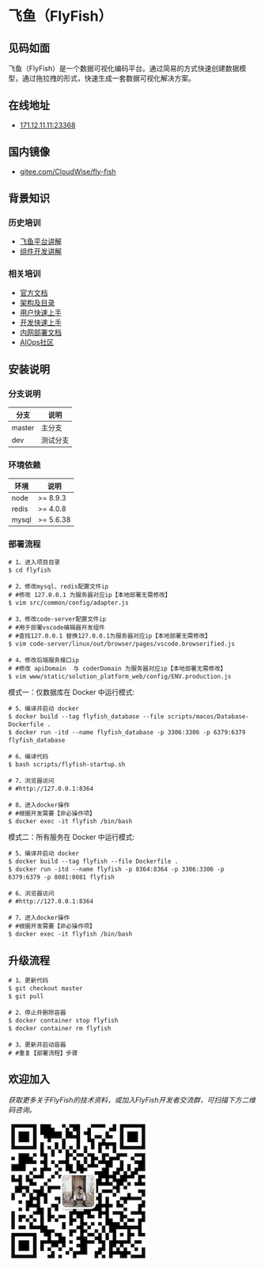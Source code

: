 # 飞鱼（FlyFish）

## 见码如面

飞鱼（FlyFish）是一个数据可视化编码平台。通过简易的方式快速创建数据模型，通过拖拉拽的形式，快速生成一套数据可视化解决方案。

## 在线地址

- [171.12.11.11:23368](http://171.12.11.11:23368/)

## 国内镜像

- [gitee.com/CloudWise/fly-fish](https://gitee.com/CloudWise/fly-fish)

## 背景知识

### 历史培训

- [飞鱼平台讲解](http://docs.aiops.cloudwise.com/zh/flyfish)
- [组件开发讲解](http://docs.aiops.cloudwise.com/zh/flyfish/component/develop.html)

### 相关培训

- [官方文档](http://docs.aiops.cloudwise.com/zh/flyfish)
- [架构及目录](http://docs.aiops.cloudwise.com/zh/flyfish/design.html)
- [用户快速上手](http://docs.aiops.cloudwise.com/zh/flyfish/getting-started/)
- [开发快速上手](http://docs.aiops.cloudwise.com/zh/flyfish/component/basic.html)
- [内网部署文档](http://docs.aiops.cloudwise.com/zh/flyfish/deploy.html)
- [AIOps社区](https://www.cloudwise.ai/#/datalaker/dashboard)

## 安装说明

### 分支说明

| 分支        | 说明        |
| ----------- | ----------- |
| master      | 主分支      |
| dev         | 测试分支    |

### 环境依赖

| 环境  | 说明      |
| ----- | --------- |
| node  | >= 8.9.3  |
| redis | >= 4.0.8  |
| mysql | >= 5.6.38 |

### 部署流程

```
# 1、进入项目目录
$ cd flyfish

# 2、修改mysql、redis配置文件ip
# #修改 127.0.0.1 为服务器对应ip【本地部署无需修改】
$ vim src/common/config/adapter.js

# 3、修改code-server配置文件ip
# #用于部署vscode编辑器开发组件
# #查找127.0.0.1 替换127.0.0.1为服务器对应ip【本地部署无需修改】
$ vim code-server/linux/out/browser/pages/vscode.browserified.js

# 4、修改后端服务接口ip
# #修改 apiDomain  与 coderDomain 为服务器对应ip【本地部署无需修改】
$ vim www/static/solution_platform_web/config/ENV.production.js
```

模式一：仅数据库在 Docker 中运行模式:

```
# 5、编译并启动 docker
$ docker build --tag flyfish_database --file scripts/macos/Database-Dockerfile .
$ docker run -itd --name flyfish_database -p 3306:3306 -p 6379:6379 flyfish_database

# 6、编译代码
$ bash scripts/flyfish-startup.sh

# 7、浏览器访问
# #http://127.0.0.1:8364

# 8、进入docker操作
# #根据开发需要【非必操作项】
$ docker exec -it flyfish /bin/bash
```

模式二：所有服务在 Docker 中运行模式:

```
# 5、编译并启动 docker
$ docker build --tag flyfish --file Dockerfile .
$ docker run -itd --name flyfish -p 8364:8364 -p 3306:3306 -p 6379:6379 -p 8081:8081 flyfish

# 6、浏览器访问
# #http://127.0.0.1:8364

# 7、进入docker操作
# #根据开发需要【非必操作项】
$ docker exec -it flyfish /bin/bash
```

## 升级流程

```
# 1、更新代码
$ git checkout master
$ git pull

# 2、停止并删除容器
$ docker container stop flyfish
$ docker container rm flyfish

# 3、更新并启动容器
# #重复【部署流程】步骤
```

## 欢迎加入

*获取更多关于FlyFish的技术资料，或加入FlyFish开发者交流群，可扫描下方二维码咨询。*

![Susie](doc/images/Susie.png)

